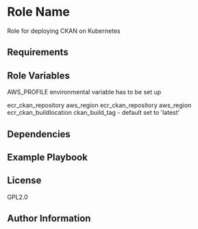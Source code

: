 Role Name
=========

Role for deploying CKAN on Kubernetes

Requirements
------------


Role Variables
--------------
 AWS_PROFILE environmental variable has to be set up

 ecr_ckan_repository
 aws_region
 ecr_ckan_repository
 aws_region
 ecr_ckan_buildlocation
 ckan_build_tag  - default set to 'latest'

Dependencies
------------


Example Playbook
----------------


License
-------

GPL2.0

Author Information
------------------

